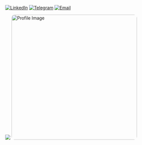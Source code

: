 [![LinkedIn](https://img.shields.io/badge/LinkedIn-%231877F2.svg?style=for-the-badge&logo=LinkedIn&logoColor=white)](https://www.linkedin.com/in/john-kimleang-33382629a)
[![Telegram](https://img.shields.io/badge/Telegram-%230077B5.svg?style=for-the-badge&logo=Telegram&logoColor=white)](https://t.me/kimm_leang)
[![Email](https://img.shields.io/badge/Email-D14836.svg?style=for-the-badge&logo=Gmail&logoColor=white)](mailto:johnkimleang29@gmail.com)

<img src="https://github-readme-stats.vercel.app/api/top-langs/?username=John-Kimleang&layout=compact&theme=dark&langs_count=10"/>
<img src="https://www.kimleang.site/cat_pf.jpg" alt="Profile Image" width="400" style="border-radius: 10px;"/>

